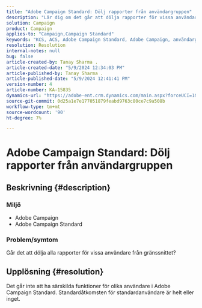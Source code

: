 ```yaml
---
title: "Adobe Campaign Standard: Dölj rapporter från användargruppen"
description: "Lär dig om det går att dölja rapporter för vissa användare i Adobe Campaign Standard."
solution: Campaign
product: Campaign
applies-to: "Campaign,Campaign Standard"
keywords: "KCS, ACS, Adobe Campaign Standard, Adobe Campaign, användargrupp, dölj rapporter, Frågor och svar"
resolution: Resolution
internal-notes: null
bug: false
article-created-by: Tanay Sharma .
article-created-date: "5/9/2024 12:34:03 PM"
article-published-by: Tanay Sharma .
article-published-date: "5/9/2024 12:41:41 PM"
version-number: 4
article-number: KA-15835
dynamics-url: "https://adobe-ent.crm.dynamics.com/main.aspx?forceUCI=1&pagetype=entityrecord&etn=knowledgearticle&id=1108b866-000e-ef11-9f89-000d3a345e57"
source-git-commit: 0d25a1e7e177051879feabd9763c80ce7c9a508b
workflow-type: tm+mt
source-wordcount: '90'
ht-degree: 7%

---
```


# Adobe Campaign Standard: Dölj rapporter från användargruppen

## Beskrivning {#description}


### Miljö

- Adobe Campaign
- Adobe Campaign Standard


### Problem/symtom

Går det att dölja alla rapporter för vissa användare från gränssnittet?


## Upplösning {#resolution}


Det går inte att ha särskilda funktioner för olika användare i Adobe Campaign Standard. Standardåtkomsten för standardanvändare är helt eller inget.
